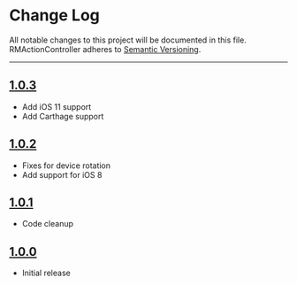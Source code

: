 # Change Log

All notable changes to this project will be documented in this file.
RMActionController adheres to [Semantic Versioning](http://semver.org/).

---

## [1.0.3](https://github.com/CooperRS/RMMultipleViewsController/releases/tag/1.0.3)

* Add iOS 11 support
* Add Carthage support

## [1.0.2](https://github.com/CooperRS/RMMultipleViewsController/releases/tag/1.0.2)

* Fixes for device rotation
* Add support for iOS 8

## [1.0.1](https://github.com/CooperRS/RMMultipleViewsController/releases/tag/1.0.1)

* Code cleanup

## [1.0.0](https://github.com/CooperRS/RMMultipleViewsController/releases/tag/1.0.0)

* Initial release

